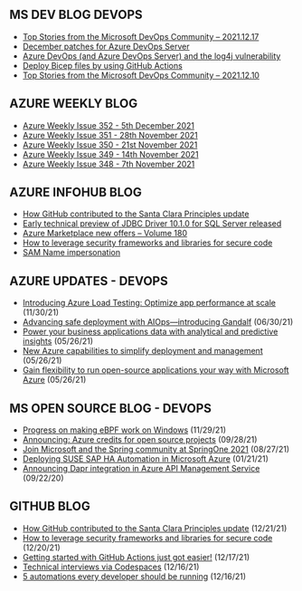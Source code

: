## MS DEV BLOG DEVOPS 

<!-- DEVBLOGDEVOPS:START -->
- [Top Stories from the Microsoft DevOps Community – 2021.12.17](https://devblogs.microsoft.com/devops/top-stories-from-the-microsoft-devops-community-2021-12-17/)
- [December patches for Azure DevOps Server](https://devblogs.microsoft.com/devops/december-patches-for-azure-devops-server/)
- [Azure DevOps (and Azure DevOps Server) and the log4j vulnerability](https://devblogs.microsoft.com/devops/azure-devops-and-azure-devops-server-and-the-log4j-vulnerability/)
- [Deploy Bicep files by using GitHub Actions](https://devblogs.microsoft.com/devops/deploy-bicep-files-by-using-github-actions/)
- [Top Stories from the Microsoft DevOps Community – 2021.12.10](https://devblogs.microsoft.com/devops/top-stories-from-the-microsoft-devops-community-2021-12-10/)
<!-- DEVBLOGDEVOPS:END -->


## AZURE WEEKLY BLOG

<!-- AZUREWEEKLY:START -->
- [Azure Weekly Issue 352 - 5th December 2021](https://azureweekly.info/issue-352.html)
- [Azure Weekly Issue 351 - 28th November 2021](https://azureweekly.info/issue-351.html)
- [Azure Weekly Issue 350 - 21st November 2021](https://azureweekly.info/issue-350.html)
- [Azure Weekly Issue 349 - 14th November 2021](https://azureweekly.info/issue-349.html)
- [Azure Weekly Issue 348 - 7th November 2021](https://azureweekly.info/issue-348.html)
<!-- AZUREWEEKLY:END -->

## AZURE INFOHUB BLOG 

<!-- AZUREINFOHUB:START -->
- [How GitHub contributed to the Santa Clara Principles update](https://github.blog/2021-12-21-how-github-contributed-santa-clara-principles-update/)
- [Early technical preview of JDBC Driver 10.1.0 for SQL Server released](https://techcommunity.microsoft.com/t5/sql-server-blog/early-technical-preview-of-jdbc-driver-10-1-0-for-sql-server/ba-p/3041568)
- [Azure Marketplace new offers – Volume 180](https://techcommunity.microsoft.com/t5/azure-marketplace-blog/azure-marketplace-new-offers-volume-180/ba-p/2772177)
- [How to leverage security frameworks and libraries for secure code](https://github.blog/2021-12-20-how-to-leverage-security-frameworks-and-libraries-for-secure-code/)
- [SAM Name impersonation](https://techcommunity.microsoft.com/t5/security-compliance-and-identity/sam-name-impersonation/ba-p/3042699)
<!-- AZUREINFOHUB:END -->


## AZURE UPDATES - DEVOPS 

<!-- AZUREUPDATES:START -->

 - [Introducing Azure Load Testing: Optimize app performance at scale](https://azure.microsoft.com/blog/introducing-azure-load-testing-optimize-app-performance-at-scale/) (11/30/21)
 - [Advancing safe deployment with AIOps—introducing Gandalf](https://azure.microsoft.com/blog/advancing-safe-deployment-with-aiops-introducing-gandalf/) (06/30/21)
 - [Power your business applications data with analytical and predictive insights](https://azure.microsoft.com/blog/power-your-business-applications-data-with-analytical-and-predictive-insights/) (05/26/21)
 - [New Azure capabilities to simplify deployment and management](https://azure.microsoft.com/blog/new-azure-capabilities-to-simplify-deployment-and-management/) (05/26/21)
 - [Gain flexibility to run open-source applications your way with Microsoft Azure](https://azure.microsoft.com/blog/gain-flexibility-to-run-open-source-applications-your-way-with-microsoft-azure/) (05/26/21)
<!-- AZUREUPDATES:END -->


## MS OPEN SOURCE BLOG - DEVOPS 

<!-- MSOPENSOURCEBLOG:START -->

 - [Progress on making eBPF work on Windows](https://cloudblogs.microsoft.com/opensource/2021/11/29/progress-on-making-ebpf-work-on-windows/) (11/29/21)
 - [Announcing: Azure credits for open source projects](https://cloudblogs.microsoft.com/opensource/2021/09/28/announcing-azure-credits-for-open-source-projects/) (09/28/21)
 - [Join Microsoft and the Spring community at SpringOne 2021](https://cloudblogs.microsoft.com/opensource/2021/08/27/join-microsoft-and-the-spring-community-at-springone-2021/) (08/27/21)
 - [Deploying SUSE SAP HA Automation in Microsoft Azure](https://cloudblogs.microsoft.com/opensource/2021/01/21/deploying-suse-sap-ha-automation-in-microsoft-azure/) (01/21/21)
 - [Announcing Dapr integration in Azure API Management Service](https://cloudblogs.microsoft.com/opensource/2020/09/22/announcing-dapr-integration-azure-api-management-service-apim/) (09/22/20)
<!-- MSOPENSOURCEBLOG:END -->


## GITHUB BLOG


<!-- GITHUB:START -->

 - [How GitHub contributed to the Santa Clara Principles update](https://github.blog/2021-12-21-how-github-contributed-santa-clara-principles-update/) (12/21/21)
 - [How to leverage security frameworks and libraries for secure code](https://github.blog/2021-12-20-how-to-leverage-security-frameworks-and-libraries-for-secure-code/) (12/20/21)
 - [Getting started with GitHub Actions just got easier!](https://github.blog/2021-12-17-getting-started-with-github-actions-just-got-easier/) (12/17/21)
 - [Technical interviews via Codespaces](https://github.blog/2021-12-16-technical-interviews-via-codespaces/) (12/16/21)
 - [5 automations every developer should be running](https://github.blog/2021-12-16-5-automations-every-developer-should-be-running/) (12/16/21)
<!-- GITHUB:END -->
